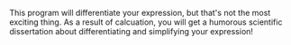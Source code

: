 This program will differentiate your expression, but that's not the most exciting thing. As a result of calcuation, you will get a humorous scientific dissertation about differentiating and simplifying your expression!
